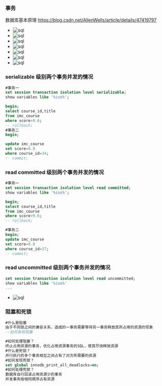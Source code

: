 
### 事务
数据库基本原理
https://blog.csdn.net/AllenWells/article/details/47419797
- ![sql](https://github.com/mini-docker/mini-sql/blob/handing_high_concurrency/img/high_concurrency/1.png)
- ![sql](https://github.com/mini-docker/mini-sql/blob/handing_high_concurrency/img/high_concurrency/2.png)
- ![sql](https://github.com/mini-docker/mini-sql/blob/handing_high_concurrency/img/high_concurrency/3.png)
- ![sql](https://github.com/mini-docker/mini-sql/blob/handing_high_concurrency/img/high_concurrency/4.png)
- ![sql](https://github.com/mini-docker/mini-sql/blob/handing_high_concurrency/img/high_concurrency/5.png)
- ![sql](https://github.com/mini-docker/mini-sql/blob/handing_high_concurrency/img/high_concurrency/6.png)
- ![sql](https://github.com/mini-docker/mini-sql/blob/handing_high_concurrency/img/high_concurrency/7.png)

### serializable 级别两个事务并发的情况
```sql
#事务一
set session transaction isolation level serializable;
show variables like '%iso%';

begin;
select course_id,title
from imc_course
where score>9.6;
-- rollback;
#事务二
begin;

update imc_course
set score=9.8
where course_id=34;
-- commit;

``` 
### read committed 级别两个事务并发的情况
```sql
#事务一
set session transaction isolation level read committed;
show variables like '%iso%';

begin;
select course_id,title
from imc_course
where score>9.6;
-- rollback;

#事务二
begin;
update imc_course 
set score=9.8
where course_id=37;
-- commit;

```
### read uncommitted 级别两个事务并发的情况
```sql
set session transaction isolation level read uncommitted;
show variables like '%iso%'
...
```
- ![sql](https://github.com/mini-docker/mini-sql/blob/handing_high_concurrency/img/high_concurrency/8.png)

### 阻塞和死锁
```sql
#什么是阻塞
由于不同锁之间的兼容关系，造成的一事务需要等待另一事务释放其所占用的资源的现象
--如何发现阻塞

#如何处理阻塞？
终止占用资源的事务，优化占用资源事务的SQL，使其尽快释放资源
#什么是死锁？
并行执行的多个事务相互之间占有了对方所需要的资源
#如何发现死锁？
set global innodb_print_all_deadlocks=on;
#如何处理死锁？
数据库自行回滚占用资源少的事务
并发事务按相同顺序占有资源

```
